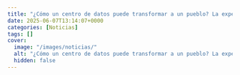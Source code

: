 ```yaml
---
title: "¿Cómo un centro de datos puede transformar a un pueblo? La experiencia de Iberdrola en Aldeatejada"
date: 2025-06-07T13:14:07+0000
categories: [Noticias]
tags: []
cover:
  image: "/images/noticias/"
  alt: "¿Cómo un centro de datos puede transformar a un pueblo? La experiencia de Iberdrola en Aldeatejada"
  hidden: false
---
```



